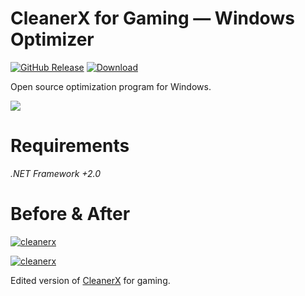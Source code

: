 # CleanerX for Gaming — Windows Optimizer

[![GitHub Release](https://img.shields.io/github/release/sec9/CleanerX-for-Gaming.svg)](https://github.com/sec9/CleanerX-for-Gaming/releases/latest) [![Download](https://img.shields.io/github/downloads/sec9/CleanerX-for-Gaming/total.svg)](https://github.com/sec9/CleanerX-for-Gaming/releases/latest)

Open source optimization program for Windows.

<img src="https://www.upload.ee/image/14339069/cleanerx.png">

# Requirements
*.NET Framework +2.0*

# Before & After

[![cleanerx](https://cdn.discordapp.com/attachments/995833848359305266/998751254324969552/unknown.png)](https://cdn.discordapp.com/attachments/995833848359305266/998751254324969552/unknown.png)<br />

[![cleanerx](https://cdn.discordapp.com/attachments/995833848359305266/998751270766653461/unknown.png)](https://cdn.discordapp.com/attachments/995833848359305266/998751270766653461/unknown.png)

Edited version of [CleanerX](https://github.com/obirninja-lab/CleanerX) for gaming.
